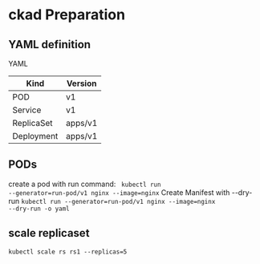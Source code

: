 # ckad Preparation

## YAML definition

YAML


Kind	| Version
--- | ---
POD	| v1
Service | v1
ReplicaSet | apps/v1
Deployment | apps/v1

## PODs
   create a pod with run command: 
      <code> kubectl run --generator=run-pod/v1 nginx --image=nginx</code>
   Create Manifest with --dry-run
   <code>kubectl run --generator=run-pod/v1 nginx --image=nginx --dry-run -o yaml</code>
   

## scale replicaset
 <code>kubectl scale rs rs1 --replicas=5</code>
